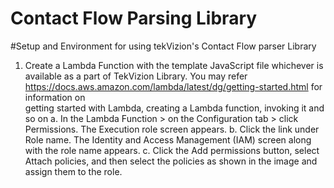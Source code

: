 # Contact Flow Parsing Library

#Setup and Environment for using tekVizion's Contact Flow parser Library

1.	Create a Lambda Function with the template JavaScript file whichever is available as a part of 
     TekVizion Library. 
            You may refer https://docs.aws.amazon.com/lambda/latest/dg/getting-started.html for information on  
     getting started with Lambda, creating a Lambda function, invoking it and so on
a.	In the Lambda Function > on the Configuration tab > click Permissions. 
The Execution role screen appears. 
b.	Click the link under Role name.
The Identity and Access Management (IAM) screen along with the role name appears. 
c.	Click the Add permissions button, select Attach policies, and then select the policies as shown in the image and assign them to the role.

